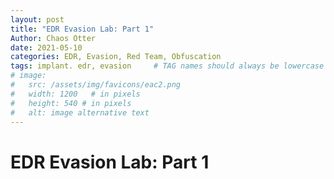 ```yaml
---
layout: post
title: "EDR Evasion Lab: Part 1"
Author: Chaos Otter
date: 2021-05-10 
categories: EDR, Evasion, Red Team, Obfuscation
tags: implant. edr, evasion     # TAG names should always be lowercase
# image:
#   src: /assets/img/favicons/eac2.png
#   width: 1200   # in pixels
#   height: 540 # in pixels
#   alt: image alternative text
---
```


# EDR Evasion Lab: Part 1
